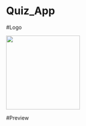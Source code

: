 # Quiz_App
#Logo


<img src="https://user-images.githubusercontent.com/94934469/213943844-1421bebb-0ca8-44f8-9d04-5b8a2269911d.png" width="200px">

#Preview



